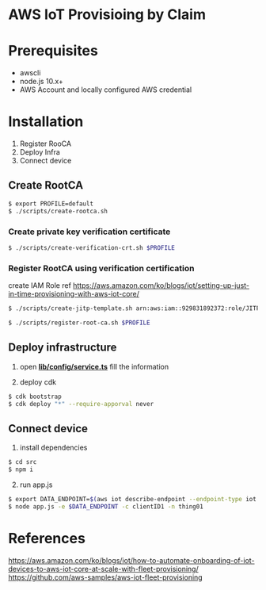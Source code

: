 # AWS IoT Provisioing by Claim

# Prerequisites

- awscli
- node.js 10.x+
- AWS Account and locally configured AWS credential


# Installation

1. Register RooCA
2. Deploy Infra
3. Connect device
## Create RootCA

```bash
$ export PROFILE=default
$ ./scripts/create-rootca.sh
```

### Create private key verification certificate

```bash
$ ./scripts/create-verification-crt.sh $PROFILE
```

### Register RootCA using verification certification

create IAM Role ref https://aws.amazon.com/ko/blogs/iot/setting-up-just-in-time-provisioning-with-aws-iot-core/

```bash
$ ./scripts/create-jitp-template.sh arn:aws:iam::929831892372:role/JITPRole

$ ./scripts/register-root-ca.sh $PROFILE
```

## Deploy infrastructure

1. open [**lib/config/service.ts**](lib/config/service.ts) fill the information

2. deploy cdk

```bash
$ cdk bootstrap
$ cdk deploy "*" --require-apporval never
```

## Connect device

1. install dependencies

```bash
$ cd src
$ npm i
```

2. run app.js

```bash
$ export DATA_ENDPOINT=$(aws iot describe-endpoint --endpoint-type iot:Data-ATS | jq -r '.endpointAddress')
$ node app.js -e $DATA_ENDPOINT -c clientID1 -n thing01
```

# References

https://aws.amazon.com/ko/blogs/iot/how-to-automate-onboarding-of-iot-devices-to-aws-iot-core-at-scale-with-fleet-provisioning/
https://github.com/aws-samples/aws-iot-fleet-provisioning